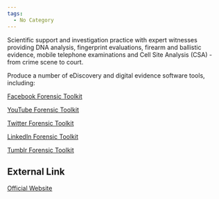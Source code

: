```yaml
---
tags:
  - No Category
---
```

Scientific support and investigation practice with expert witnesses
providing DNA analysis, fingerprint evaluations, firearm and ballistic
evidence, mobile telephone examinations and Cell Site Analysis (CSA) -
from crime scene to court.

Produce a number of eDiscovery and digital evidence software tools,
including:

[Facebook Forensic Toolkit](http://www.facebookforensics.com/)

[YouTube Forensic Toolkit](http://www.youtubeforensics.com/)

[Twitter Forensic Toolkit](http://www.twitterforensics.com/)

[LinkedIn Forensic Toolkit](http://www.linkedinforensics.com/)

[Tumblr Forensic Toolkit](http://www.tumblrforensics.com/)

## External Link

[Official Website](http://www.afentis.com/)